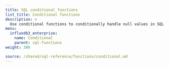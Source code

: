 ```yaml
---
title: SQL conditional functions
list_title: Conditional functions
description: >
  Use conditional functions to conditionally handle null values in SQL queries.
menu:
  influxdb3_enterprise:
    name: Conditional
    parent: sql-functions    
weight: 306

source: /shared/sql-reference/functions/conditional.md
---
```


<!-- 
// SOURCE content/shared/sql-reference/functions/conditional.md
-->
